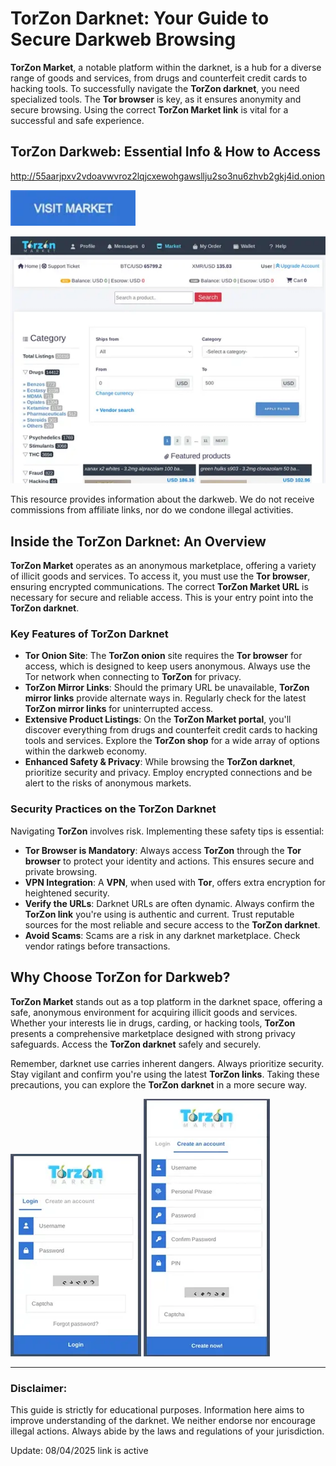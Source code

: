 # TorZon Darknet: Your Guide to Secure Darkweb Browsing

**TorZon Market**, a notable platform within the darknet, is a hub for a diverse range of goods and services, from drugs and counterfeit credit cards to hacking tools. To successfully navigate the **TorZon darknet**, you need specialized tools. The **Tor browser** is key, as it ensures anonymity and secure browsing. Using the correct **TorZon Market link** is vital for a successful and safe experience.

## TorZon Darkweb: Essential Info & How to Access

http://55aarjpxv2vdoavwvroz2lqjcxewohgawsllju2so3nu6zhvb2gkj4id.onion

[<img src="/banners/edge.webp" width="200">](http://55aarjpxv2vdoavwvroz2lqjcxewohgawsllju2so3nu6zhvb2gkj4id.onion)

<a href="http://55aarjpxv2vdoavwvroz2lqjcxewohgawsllju2so3nu6zhvb2gkj4id.onion"><img src="/banners/footer.webp" alt="TorZon Darkweb" style="max-width: 100%;"></a>

This resource provides information about the darkweb. We do not receive commissions from affiliate links, nor do we condone illegal activities.

## Inside the TorZon Darknet: An Overview

**TorZon Market** operates as an anonymous marketplace, offering a variety of illicit goods and services. To access it, you must use the **Tor browser**, ensuring encrypted communications. The correct **TorZon Market URL** is necessary for secure and reliable access. This is your entry point into the **TorZon darknet**.

### Key Features of TorZon Darknet

-   **Tor Onion Site**: The **TorZon onion** site requires the **Tor browser** for access, which is designed to keep users anonymous. Always use the Tor network when connecting to **TorZon** for privacy.
-   **TorZon Mirror Links**: Should the primary URL be unavailable, **TorZon mirror links** provide alternate ways in. Regularly check for the latest **TorZon mirror links** for uninterrupted access.
-   **Extensive Product Listings**: On the **TorZon Market portal**, you'll discover everything from drugs and counterfeit credit cards to hacking tools and services. Explore the **TorZon shop** for a wide array of options within the darkweb economy.
-   **Enhanced Safety & Privacy**: While browsing the **TorZon darknet**, prioritize security and privacy. Employ encrypted connections and be alert to the risks of anonymous markets.

### Security Practices on the TorZon Darknet

Navigating **TorZon** involves risk. Implementing these safety tips is essential:

-   **Tor Browser is Mandatory**: Always access **TorZon** through the **Tor browser** to protect your identity and actions. This ensures secure and private browsing.
-   **VPN Integration**: A **VPN**, when used with **Tor**, offers extra encryption for heightened security.
-   **Verify the URLs**: Darknet URLs are often dynamic. Always confirm the **TorZon link** you're using is authentic and current. Trust reputable sources for the most reliable and secure access to the **TorZon darknet**.
-   **Avoid Scams**: Scams are a risk in any darknet marketplace. Check vendor ratings before transactions.

## Why Choose TorZon for Darkweb?

**TorZon Market** stands out as a top platform in the darknet space, offering a safe, anonymous environment for acquiring illicit goods and services. Whether your interests lie in drugs, carding, or hacking tools, **TorZon** presents a comprehensive marketplace designed with strong privacy safeguards. Access the **TorZon darknet** safely and securely.

Remember, darknet use carries inherent dangers. Always prioritize security. Stay vigilant and confirm you're using the latest **TorZon links**. Taking these precautions, you can explore the **TorZon darknet** in a more secure way.

<a href="http://55aarjpxv2vdoavwvroz2lqjcxewohgawsllju2so3nu6zhvb2gkj4id.onion"><img src="/banners/host.webp" alt="TorZon Market Login" style="max-width: 100%;"></a>
<a href="http://55aarjpxv2vdoavwvroz2lqjcxewohgawsllju2so3nu6zhvb2gkj4id.onion"><img src="/banners/dot.webp" alt="TorZon Market Register" style="max-width: 100%;"></a>

---

### Disclaimer:

This guide is strictly for educational purposes. Information here aims to improve understanding of the darknet. We neither endorse nor encourage illegal actions. Always abide by the laws and regulations of your jurisdiction.















Update:  08/04/2025 link is active